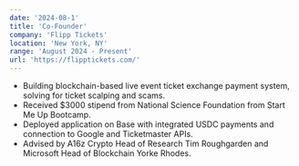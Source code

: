 ```yaml
---
date: '2024-08-1'
title: 'Co-Founder'
company: 'Flipp Tickets'
location: 'New York, NY'
range: 'August 2024 - Present'
url: 'https://flipptickets.com/'
---
```


- Building blockchain-based live event ticket exchange payment system, solving for ticket scalping and scams.
- Received $3000 stipend from National Science Foundation from Start Me Up Bootcamp.
- Deployed application on Base with integrated USDC payments and connection to Google and Ticketmaster APIs.
- Advised by A16z Crypto Head of Research Tim Roughgarden and Microsoft Head of Blockchain Yorke Rhodes.
